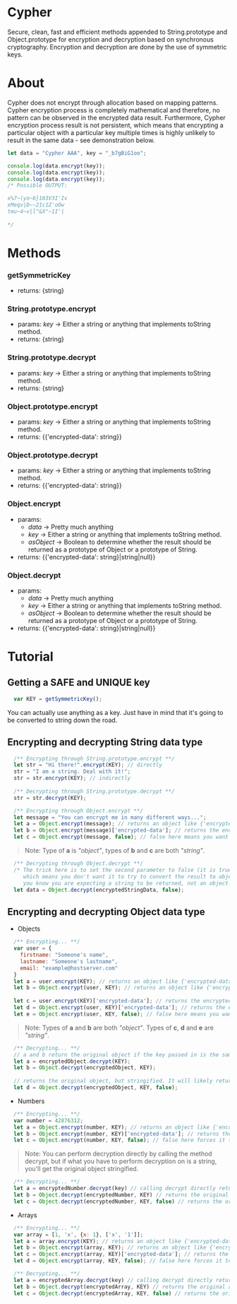 # Cypher
Secure, clean, fast and efficient methods appended to String.prototype and Object.prototype for encryption and decryption based on synchronous cryptography. Encryption and decryption are done by the use of symmetric keys.

# About
Cypher does not encrypt through allocation based on mapping patterns. Cypher encryption process is completely mathematical and therefore, no pattern can be observed in the encrypted data result. Furthermore, Cypher encryption process result is not persistent, which means that encrypting a particular object with a particular key multiple times is highly unlikely to result in the same data - see demonstration below.

```javascript
let data = "Cypher AAA", key = "_b7gBiG1oo";

console.log(data.encrypt(key));
console.log(data.encrypt(key));
console.log(data.encrypt(key));
/* Possible OUTPUT: 

x%7~(yo~6}103V3I'Iv
xMeqv|D~~21c1Z'oOw
tmu~4~v|l^&X"~1I'|
  
*/
```

# Methods 
### getSymmetricKey
 * returns: {string}
 
### String.prototype.encrypt
 * params: _key_ -> Either a string or anything that implements toString method.
 * returns: {string}
 
### String.prototype.decrypt
 * params: _key_ -> Either a string or anything that implements toString method.
 * returns: {string}
 
### Object.prototype.encrypt
 * params: _key_ -> Either a string or anything that implements toString method.
 * returns: {{'encrypted-data': string}} 
 
### Object.prototype.decrypt
 * params: _key_ -> Either a string or anything that implements toString method.
 * returns: {{'encrypted-data': string}}
 
### Object.encrypt
 * params: 
      * _data_ -> Pretty much anything
      * _key_ -> Either a string or anything that implements toString method.
      * _asObject_ -> Boolean to determine whether the result should be returned as a prototype of Object or a prototype of String.
 * returns: {{'encrypted-data': string}|string|null}}
 
### Object.decrypt
 * params: 
      * _data_ -> Pretty much anything
      * _key_ -> Either a string or anything that implements toString method.
      * _asObject_ -> Boolean to determine whether the result should be returned as a prototype of Object or a prototype of String.
 * returns: {{'encrypted-data': string}|string|null}}
 
# Tutorial
## Getting a SAFE and UNIQUE key
```javascript
  var KEY = getSymmetricKey();
```
You can actually use anything as a key. Just have in mind that it's going to be converted to string down the road.

## Encrypting and decrypting String data type
```javascript
  /** Encrypting through String.prototype.encrypt **/
  let str = "Hi there!".encrypt(KEY); // directly
  str = "I am a string. Deal with it!";
  str = str.encrypt(KEY); // indirectly
  
  /** Decrypting through String.prototype.decrypt **/
  str = str.decrypt(KEY); 

  /** Encrypting through Object.encrypt **/
  let message = "You can encrypt me in many different ways...";
  let a = Object.encrypt(message); // returns an object like {'encrypted-data': 'encrypted string data here'} 
  let b = Object.encrypt(message)['encrypted-data']; // returns the encrypted string data
  let c = Object.encrypt(message, false); // false here means you want only the encrypted string data to be returned
```
> Note: Type of __a__ is _"object"_, types of __b__ and __c__ are both _"string"_.

```javascript
  /** Decrypting through Object.decrypt **/
  /* The trick here is to set the second parameter to false (it is true by default), 
     which means you don't want it to try to convert the result to object since 
     you know you are expecting a string to be returned, not an object type data. */
  let data = Object.decrypt(encryptedStringData, false);
```

## Encrypting and decrypting Object data type
* Objects
```javascript
  /** Encrypting... **/
  var user = {
    firstname: "Someone's name",
    lastname: "Someone's lastname",
    email: "example@hostserver.com"
  }
  let a = user.encrypt(KEY); // returns an object like {'encrypted-data': 'encrypted string data here'}
  let b = Object.encrypt(user, KEY); // returns an object like {'encrypted-data': 'encrypted string data here'}
  
  let c = user.encrypt(KEY)['encrypted-data']; // returns the encrypted string data straight forwardly
  let d = Object.encrypt(user, KEY)['encrypted-data']; // returns the encrypted string data straight forwardly
  let e = Object.encrypt(user, KEY, false); // false here means you want only the encrypted string data to be returned
```
> Note: Types of __a__ and __b__ are both _"object"_. Types of __c__, __d__ and __e__ are _"string"_.

```javascript
  /** Decrypting... **/
  // a and b return the original object if the key passed in is the same used when encrypting; otherwise, returns null.
  let a = encryptedObject.decrypt(KEY); 
  let b = Object.decrypt(encryptedObject, KEY);
  
  // returns the original object, but stringified. It will likely return null if key doesn't match the original one used to encrypt the object.
  let d = Object.decrypt(encryptedObject, KEY, false);
```
* Numbers
```javascript
  /** Encrypting... **/
  var number = 42876312;
  let a = Object.encrypt(number, KEY); // returns an object like {'encrypted-data': 'encrypted string data here'}
  let b = Object.encrypt(number, KEY)['encrypted-data']; // returns the encrypted string data straight forwardly
  let c = Object.encrypt(number, KEY, false); // false here forces it to return a string, rather than an object type data.
```
> Note: You can perform decryption directly by calling the method decrypt, but if what you have to perform decryption on is a string, you'll get the original object stringified.

```javascript
  /** Decrypting... **/
  let a = encryptedNumber.decrypt(key) // calling decrypt directly returns the original number as either a number or a string depending on what type encryptedNumber is. If it's a string, calling decrypt directly returns a string. If it's an object, it returns the original number as a "number" type of object.
  let b = Object.decrypt(encryptedNumber, KEY) // returns the original number
  let c = Object.decrypt(encryptedNumber, KEY, false) // returns the original number, but as a string.
```
* Arrays
```javascript
  /** Encrypting... **/
  var array = [1, 'x', {x: 1}, ['x', '1']];
  let a = array.encrypt(KEY); // returns an object like {'encrypted-data': 'encrypted string data here'}
  let b = Object.encrypt(array, KEY); // returns an object like {'encrypted-data': 'encrypted string data here'}
  let c = Object.encrypt(array, KEY)['encrypted-data']; // returns the encrypted string data straight forwardly
  let d = Object.encrypt(array, KEY, false); // false here forces it to return a string, rather than an object type data.
```
```javascript
  /** Decrypting... **/
  let a = encryptedArray.decrypt(key) // calling decrypt directly returns the original array as either an array or string depending on what type encryptedArray is. If it's a string, calling decrypt directly returns the array stringified. If it's an object, it returns the original array.
  let b = Object.decrypt(encryptedArray, KEY) // returns the original array
  let c = Object.decrypt(encryptedArray, KEY, false) // returns the original array, but stringified.
```
